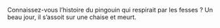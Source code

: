  Connaissez-vous l’histoire du pingouin qui respirait par les fesses ? Un beau jour, il s’assoit sur une chaise et meurt.
